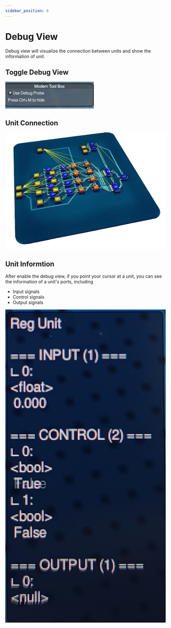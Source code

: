 ```yaml
---
sidebar_position: 6
---
```


# Debug View

Debug view will visualize the connection between units and show the information of unit.

## Toggle Debug View
![debug](./img/debug.png)

## Unit Connection
![connection](./img/connection.png)

## Unit Informtion
After enable the debug view, if you point your cursor at a unit, you can see the information of a unit's ports, including
- Input signals
- Control signals
- Output signals

![info](./img/unitInfo.png)
